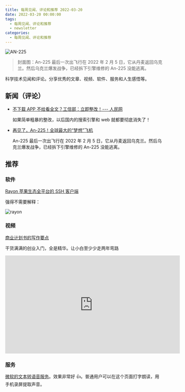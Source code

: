 ```yaml
---
title: 每周见闻、评论和推荐 2022-03-20
date: 2022-03-20 00:00:00
tags:
  - 每周见闻、评论和推荐
  - newsletter
categories:
  - 每周见闻、评论和推荐
---
```


![AN-225](/asset/an-225.jpeg)

> 封面图：An-225 最后一次出飞行在 2022 年 2 月 5 日，它从丹麦返回乌克兰。然后乌克兰爆发战争，已经拆下引擎维修的 An-225 没能逃离。

科学技术见闻和评论。分享优秀的文章、视频、软件、服务和人生感悟等。

<!-- more -->

## 新闻（评论）

- [不下载 APP 不给看全文？工信部：立即整改！--- 人民网](http://finance.people.com.cn/n1/2022/0304/c1004-32366137.html)

  如果简单粗暴的整改，以后国内的搜索引擎和 web 就都要彻底消失了！

- [再见了，An-225！全球最大的“梦想”飞机](https://www.latepost.com/news/dj_detail?id=1048)

  An-225 最后一次出飞行在 2022 年 2 月 5 日，它从丹麦返回乌克兰。然后乌克兰爆发战争，已经拆下引擎维修的 An-225 没能逃离。

## 推荐

### 软件

[Rayon 苹果生态全平台的 SSH 客户端](https://apps.apple.com/app/rayon-remote/id1609781496)

强得不需要解释：

![rayon](/asset/rayon.jpeg)

### 视频

[商业计划书的写作要点](https://www.youtube.com/watch?v=he7JkYqutBw)

干货满满的创业入门，全是精华。让小白至少少走两年弯路

<iframe width="560" height="315" src="https://www.youtube.com/embed/he7JkYqutBw" title="YouTube video player" frameborder="0" allow="accelerometer; autoplay; clipboard-write; encrypted-media; gyroscope; picture-in-picture" allowfullscreen></iframe>

### 服务

[微软的文本转语音服务](https://azure.microsoft.com/zh-cn/services/cognitive-services/text-to-speech/)。效果非常好 👍。普通用户可以在这个页面打字朗读，用手机录屏提取声音。

